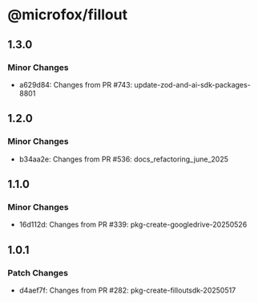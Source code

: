 # @microfox/fillout

## 1.3.0

### Minor Changes

- a629d84: Changes from PR #743: update-zod-and-ai-sdk-packages-8801

## 1.2.0

### Minor Changes

- b34aa2e: Changes from PR #536: docs_refactoring_june_2025

## 1.1.0

### Minor Changes

- 16d112d: Changes from PR #339: pkg-create-googledrive-20250526

## 1.0.1

### Patch Changes

- d4aef7f: Changes from PR #282: pkg-create-filloutsdk-20250517
